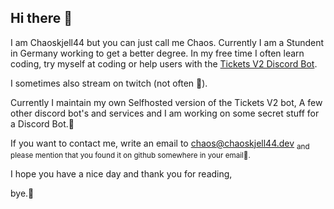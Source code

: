 ## Hi there 👋
I am Chaoskjell44 but you can just call me Chaos.
Currently I am a Stundent in Germany working to get a better degree.
In my free time I often learn coding, try myself at coding or help users with the [Tickets V2 Discord Bot](https://tickets.bot).

I sometimes also stream on twitch (not often 🤣).

Currently I maintain my own Selfhosted version of the Tickets V2 bot, A few other discord bot's and services and I am working on some secret stuff for a Discord Bot.🤫


If you want to contact me, write an email to [chaos@chaoskjell44.dev](mailto:chaos@chaoskjell44.dev) <sub>and please mention that you found it on github somewhere in your email🙏.</sub>

I hope you have a nice day and thank you for reading,

bye.👋
